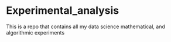 # Experimental_analysis
This is a repo that contains all my data science mathematical, and algorithmic experiments
